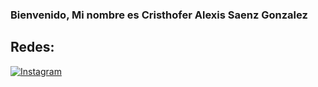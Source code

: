 ### Bienvenido, Mi nombre es Cristhofer Alexis Saenz Gonzalez 
## Redes:

[![Instagram](https://img.shields.io/badge/Instagram-@hialexiis-E4405F?style=for-the-badge&logo=instagram&logoColor=white&labelColor=101010)](https://www.instagram.com/hialexiis/)
